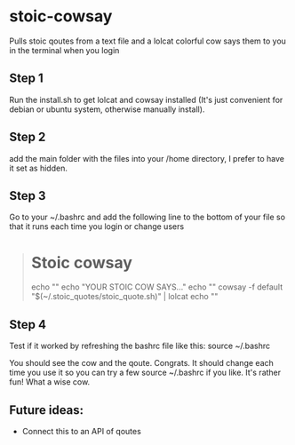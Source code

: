 # stoic-cowsay
Pulls stoic qoutes from a text file and a lolcat colorful cow says them to you in the terminal when you login

## Step 1
Run the install.sh to get lolcat and cowsay installed (It's just convenient for debian or ubuntu system, otherwise manually install). 

## Step 2
add the main folder with the files into your /home directory, I prefer to have it set as hidden. 

## Step 3 
Go to your ~/.bashrc and add the following line to the bottom of your file so that it runs each time you login or change users

> # Stoic cowsay
> echo ""
> echo "YOUR STOIC COW SAYS..."
> echo ""
> cowsay -f default "$(~/.stoic_quotes/stoic_quote.sh)" | lolcat
> echo ""

## Step 4 
Test if it worked by refreshing the bashrc file like this: source ~/.bashrc

You should see the cow and the qoute. Congrats. It should change each time you use it so you can try a few source ~/.bashrc if you like. It's rather fun! What a wise cow. 

## Future ideas: 
- Connect this to an API of qoutes

